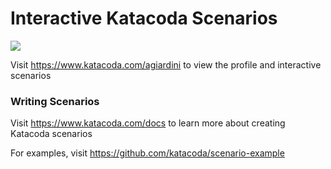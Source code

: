 # Interactive Katacoda Scenarios

[![](http://shields.katacoda.com/katacoda/agiardini/count.svg)](https://www.katacoda.com/agiardini "Get your profile on Katacoda.com")

Visit https://www.katacoda.com/agiardini to view the profile and interactive scenarios

### Writing Scenarios
Visit https://www.katacoda.com/docs to learn more about creating Katacoda scenarios

For examples, visit https://github.com/katacoda/scenario-example
